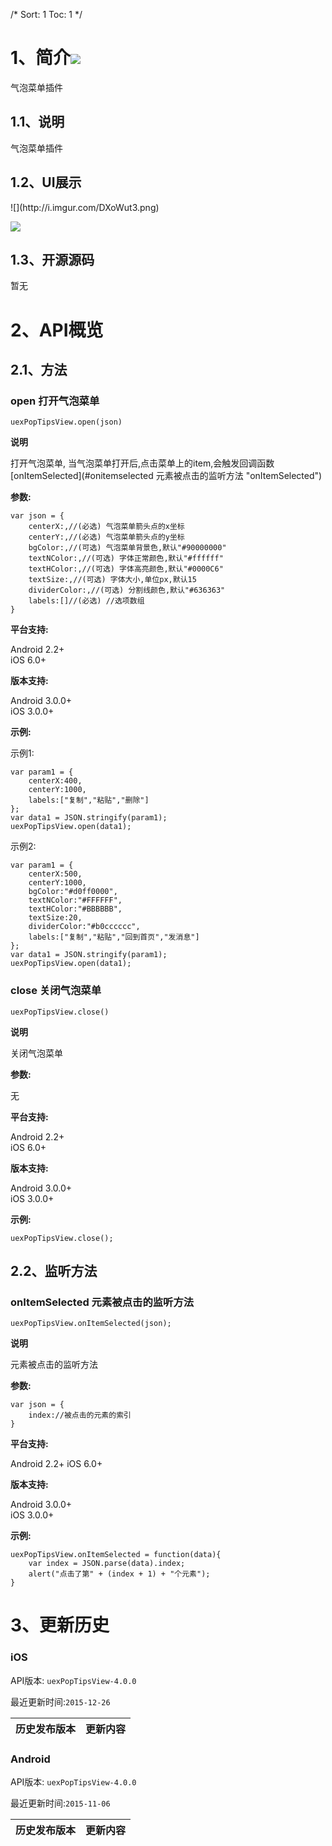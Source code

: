 /*
Sort: 1
Toc: 1
*/

# 1、简介[![](http://appcan-download.oss-cn-beijing.aliyuncs.com/%E5%85%AC%E6%B5%8B%2Fgf.png)]()<ignore>
气泡菜单插件

## 1.1、说明<ignore>
气泡菜单插件

## 1.2、UI展示<ignore>
![](http://i.imgur.com/DXoWut3.png)

![](http://i.imgur.com/QgSQ7zY.png)

## 1.3、开源源码<ignore>
暂无

# 2、API概览<ignore>

## 2.1、方法<ignore>

###  open 打开气泡菜单

`uexPopTipsView.open(json)`

**说明**

打开气泡菜单, 当气泡菜单打开后,点击菜单上的item,会触发回调函数[onItemSelected](#onitemselected 元素被点击的监听方法 "onItemSelected")

**参数:**

```
var json = {
    centerX:,//(必选) 气泡菜单箭头点的x坐标
    centerY:,//(必选) 气泡菜单箭头点的y坐标
    bgColor:,//(可选) 气泡菜单背景色,默认"#90000000"
    textNColor:,//(可选) 字体正常颜色,默认"#ffffff"
    textHColor:,//(可选) 字体高亮颜色,默认"#0000C6"
    textSize:,//(可选) 字体大小,单位px,默认15
    dividerColor:,//(可选) 分割线颜色,默认"#636363"
    labels:[]//(必选) //选项数组
}
```

**平台支持:**

  
Android 2.2+  
iOS 6.0+

**版本支持:**

  
Android 3.0.0+  
iOS 3.0.0+

**示例:**

示例1:
```
var param1 = {
    centerX:400,
    centerY:1000,
    labels:["复制","粘贴","删除"]
};
var data1 = JSON.stringify(param1);
uexPopTipsView.open(data1);
```

示例2:
```
var param1 = {
    centerX:500,
    centerY:1000,
    bgColor:"#d0ff0000",
    textNColor:"#FFFFFF",
    textHColor:"#BBBBBB",
    textSize:20,
    dividerColor:"#b0cccccc",
    labels:["复制","粘贴","回到首页","发消息"]
};
var data1 = JSON.stringify(param1);
uexPopTipsView.open(data1);
```

###  close 关闭气泡菜单

`uexPopTipsView.close()`

**说明**

关闭气泡菜单

**参数:**

无

**平台支持:**

   
Android 2.2+  
iOS 6.0+

**版本支持:**

  

Android 3.0.0+  
iOS 3.0.0+

**示例:**

```
uexPopTipsView.close();
```

## 2.2、监听方法<ignore>

###  onItemSelected 元素被点击的监听方法

`uexPopTipsView.onItemSelected(json);`

**说明**

元素被点击的监听方法

**参数:**

```
var json = {
    index://被点击的元素的索引
}

```

**平台支持:**

  
Android 2.2+
iOS 6.0+

**版本支持:**

  
Android 3.0.0+  
iOS 3.0.0+

**示例:**

  
```
uexPopTipsView.onItemSelected = function(data){
    var index = JSON.parse(data).index;
    alert("点击了第" + (index + 1) + "个元素");
}
```

# 3、更新历史<ignore>

### iOS<ignore>

API版本: `uexPopTipsView-4.0.0`

最近更新时间:`2015-12-26`

| 历史发布版本 | 更新内容 |
| ----- | ----- |

### Android<ignore>

API版本: `uexPopTipsView-4.0.0`

最近更新时间:`2015-11-06`

| 历史发布版本 | 更新内容 |
| ----- | ----- |
